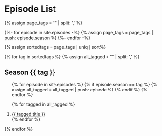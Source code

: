 ---
---
# Episode List

{% assign page_tags = "" | split: ',' %}

{%- for episode in site.episodes -%}
  {% assign page_tags = page_tags | push: episode.season %}
{%- endfor -%}

{% assign sortedtags = page_tags | uniq | sort%}

{% for tag in sortedtags %}
  {% assign all_tagged = "" | split: ',' %}

  <h2 id="Season {{ tag }}">Season {{ tag }}</h2>
  <ol>

  {% for episode in site.episodes %}
    {% if episode.season == tag %}
      {% assign all_tagged = all_tagged | push: episode %}
    {% endif %}
  {% endfor %}

  {% for tagged in all_tagged %}
    <li><a href="{{ tagged.url }}">{{ tagged.title }}</a></li>
  {% endfor %}

  </ol>
{% endfor %}